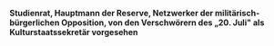 **Studienrat, Hauptmann der Reserve, Netzwerker der
militärisch-bürgerlichen Opposition, von den Verschwörern des „20. Juli"
als Kulturstaatssekretär vorgesehen**
